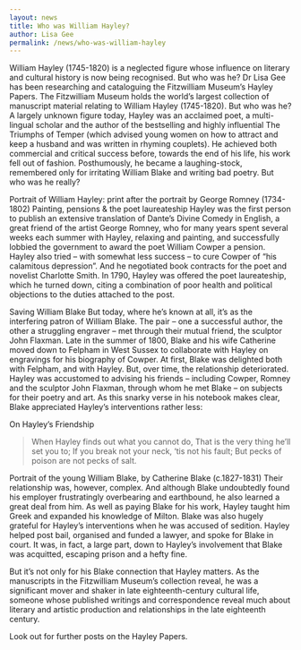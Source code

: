 ```yaml
---
layout: news
title: Who was William Hayley?
author: Lisa Gee
permalink: /news/who-was-william-hayley
---
```


William Hayley (1745-1820) is a neglected figure whose influence on literary and cultural history is now being recognised. But who was he? Dr Lisa Gee has been researching and cataloguing the Fitzwilliam Museum’s Hayley Papers.
The Fitzwilliam Museum holds the world’s largest collection of manuscript material relating to William Hayley (1745-1820). But who was he? A largely unknown figure today, Hayley was an acclaimed poet, a multi-lingual scholar and the author of the bestselling and highly influential The Triumphs of Temper (which advised young women on how to attract and keep a husband and was written in rhyming couplets). He achieved both commercial and critical success before, towards the end of his life, his work fell out of fashion. Posthumously, he became a laughing-stock, remembered only for irritating William Blake and writing bad poetry. But who was he really?


Portrait of William Hayley: print after the portrait by George Romney (1734-1802)
Painting, pensions & the poet laureateship
Hayley was the first person to publish an extensive translation of Dante’s Divine Comedy in English, a great friend of the artist George Romney, who for many years spent several weeks each summer with Hayley, relaxing and painting, and successfully lobbied the government to award the poet William Cowper a pension. Hayley also tried – with somewhat less success – to cure Cowper of “his calamitous depression”. And he negotiated book contracts for the poet and novelist Charlotte Smith. In 1790, Hayley was offered the poet laureateship, which he turned down, citing a combination of poor health and political objections to the duties attached to the post.

Saving William Blake
But today, where he’s known at all, it’s as the interfering patron of William Blake. The pair – one a successful author, the other a struggling engraver – met through their mutual friend, the sculptor John Flaxman. Late in the summer of 1800, Blake and his wife Catherine moved down to Felpham in West Sussex to collaborate with Hayley on engravings for his biography of Cowper. At first, Blake was delighted both with Felpham, and with Hayley. But, over time, the relationship deteriorated. Hayley was accustomed to advising his friends – including Cowper, Romney and the sculptor John Flaxman, through whom he met Blake – on subjects for their poetry and art. As this snarky verse in his notebook makes clear, Blake appreciated Hayley’s interventions rather less:

On Hayley’s Friendship

> When Hayley finds out what you cannot do,
That is the very thing he’ll set you to;
If you break not your neck, ‘tis not his fault;
But pecks of poison are not pecks of salt.


Portrait of the young William Blake, by Catherine Blake (c.1827-1831)
Their relationship was, however, complex. And although Blake undoubtedly found his employer frustratingly overbearing and earthbound, he also learned a great deal from him. As well as paying Blake for his work, Hayley taught him Greek and expanded his knowledge of Milton. Blake was also hugely grateful for Hayley’s interventions when he was accused of sedition. Hayley helped post bail, organised and funded a lawyer, and spoke for Blake in court. It was, in fact, a large part, down to Hayley’s involvement that Blake was acquitted, escaping prison and a hefty fine.

But it’s not only for his Blake connection that Hayley matters. As the manuscripts in the Fitzwilliam Museum’s collection reveal, he was a significant mover and shaker in late eighteenth-century cultural life, someone whose published writings and correspondence reveal much about literary and artistic production and relationships in the late eighteenth century.

Look out for further posts on the Hayley Papers.
